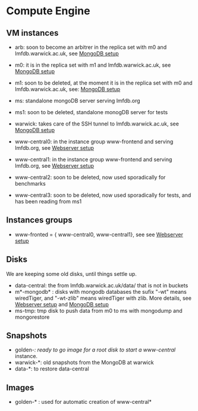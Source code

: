 # Compute Engine

## VM instances
* arb:  soon to become an arbitrer in the replica set with m0 and lmfdb.warwick.ac.uk, see [MongoDB setup](https://github.com/edgarcosta/lmfdb-gce/blob/master/setup/mongodb.md)
* m0: it is in the replica set with m1 and lmfdb.warwick.ac.uk, see [MongoDB setup](https://github.com/edgarcosta/lmfdb-gce/blob/master/setup/mongodb.md)
* m1: soon to be deleted, at the moment it is in the replica set with m0 and lmfdb.warwick.ac.uk, see: [MongoDB setup](https://github.com/edgarcosta/lmfdb-gce/blob/master/setup/mongodb.md) 
* ms: standalone mongoDB server serving lmfdb.org
* ms1:  soon to be deleted, standalone monogDB server for tests
* warwick: takes care of the SSH tunnel to lmfdb.warwick.ac.uk, see [MongoDB setup](https://github.com/edgarcosta/lmfdb-gce/blob/master/setup/mongodb.md)
* www-central0: in the instance group www-frontend and serving lmfdb.org, see [Webserver setup](https://github.com/edgarcosta/lmfdb-gce/blob/master/setup/webserver.md)

* www-central1: in the instance group www-frontend and serving lmfdb.org, see [Webserver setup](https://github.com/edgarcosta/lmfdb-gce/blob/master/setup/webserver.md)
* www-central2: soon to be deleted, now used sporadically for benchmarks
* www-central3: soon to be deleted, now used sporadically for tests, and has been reading from ms1

## Instances groups
* www-fronted = { www-central0, www-central1}, see  see [Webserver setup](https://github.com/edgarcosta/lmfdb-gce/blob/master/setup/webserver.md)


## Disks
We are keeping some old disks, until things settle up.
* data-central: the from lmfdb.warwick.ac.uk/data/ that is not in buckets
* m*-mongodb* : disks with mongodb databases the sufix "-wt" means wiredTiger, and "-wt-zlib" means wiredTiger with zlib.
More details, see [Webserver setup](https://github.com/edgarcosta/lmfdb-gce/blob/master/setup/webserver.md)
 and 
[MongoDB setup](https://github.com/edgarcosta/lmfdb-gce/blob/master/setup/mongodb.md)
* ms-tmp: tmp disk to push data from m0 to ms with mongodump and mongorestore

## Snapshots
* golden-*: ready to go image for a root disk to start a www-central* instance.
* warwick-*: old snapshots from the MongoDB at warwick
* data-*: to restore data-central

## Images
* golden-* : used for automatic creation of www-central*

